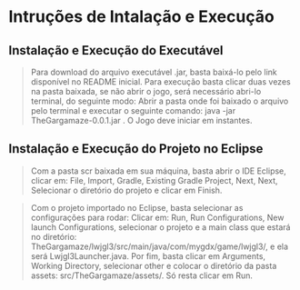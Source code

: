 # Intruções de Intalação e Execução

## Instalação e Execução do Executável

>Para download do arquivo executável .jar, basta baixá-lo pelo link disponível no README inicial.
>Para execução basta clicar duas vezes na pasta baixada, se não abrir o jogo, será necessário abri-lo terminal, do seguinte modo:
>Abrir a pasta onde foi baixado o arquivo pelo terminal e executar o seguinte comando: java -jar TheGargamaze-0.0.1.jar . O Jogo deve iniciar em instantes.

## Instalação e Execução do Projeto no Eclipse 

>Com a pasta scr baixada em sua máquina, basta abrir o IDE Eclipse, clicar em: File, Import, Gradle, Existing Gradle Project, Next, Next, Selecionar o diretório 
>do projeto e clicar em Finish.

>Com o projeto importado no Eclipse, basta selecionar as configurações para rodar: Clicar em: Run, Run Configurations, New launch Configurations, selecionar o 
projeto e a main class que estará no diretório: TheGargamaze/lwjgl3/src/main/java/com/mygdx/game/lwjgl3/, e ela será Lwjgl3Launcher.java. Por fim, basta 
clicar em Arguments, Working Directory, selecionar other e colocar o diretório da pasta assets: src/TheGargamaze/assets/. 
>Só resta clicar em Run. 


